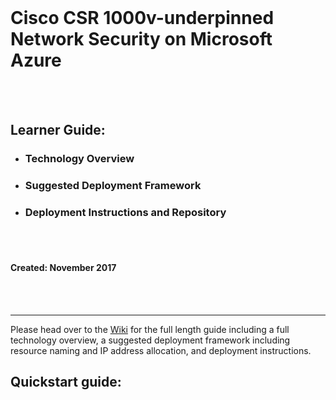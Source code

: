 <br>

# Cisco CSR 1000v-underpinned Network Security on Microsoft Azure

<br><br>

## Learner Guide:

- ### Technology Overview

- ### Suggested Deployment Framework

- ### Deployment Instructions and Repository

<br><br>

#### Created: November 2017

<br><br>

---

Please head over to the [Wiki](../wiki) for the full length guide including a full technology overview, a suggested deployment framework including resource naming and IP address allocation, and deployment instructions.


## Quickstart guide:

<br>

